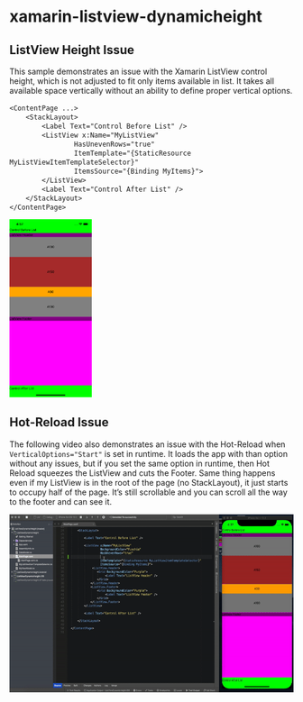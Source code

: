 # xamarin-listview-dynamicheight

## ListView Height Issue

This sample demonstrates an issue with the Xamarin ListView control height, which is not adjusted to fit only items available in list. It takes all available space vertically without an ability to define proper vertical options.

```xaml
<ContentPage ...>
    <StackLayout>
        <Label Text="Control Before List" />
        <ListView x:Name="MyListView"
                HasUnevenRows="true"
                ItemTemplate="{StaticResource MyListViewItemTemplateSelector}"
                ItemsSource="{Binding MyItems}">
        </ListView>
        <Label Text="Control After List" />
    </StackLayout>
</ContentPage>
```

<img src="SolutionItems/xamarin.listview.height.issue.png" alt="ListView Height issue" height="316px" style="display:inline-block;" />

## Hot-Reload Issue

The following video also demonstrates an issue with the Hot-Reload when `VerticalOptions="Start"` is set in runtime. It loads the app with than option without any issues, but if you set the same option in runtime, then Hot Reload squeezes the ListView and cuts the Footer. Same thing happens even if my ListView is in the root of the page (no StackLayout), it just starts to occupy half of the page. It’s still scrollable and you can scroll all the way to the footer and can see it.

<img src="SolutionItems/hot.reload.listview.vertical.start.gif" alt="ListView Hot Reload Issue" height="316px" style="display:inline-block;" />